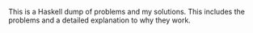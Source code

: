 This is a Haskell dump of problems and my solutions. This includes the problems and a detailed explanation to why they work.
